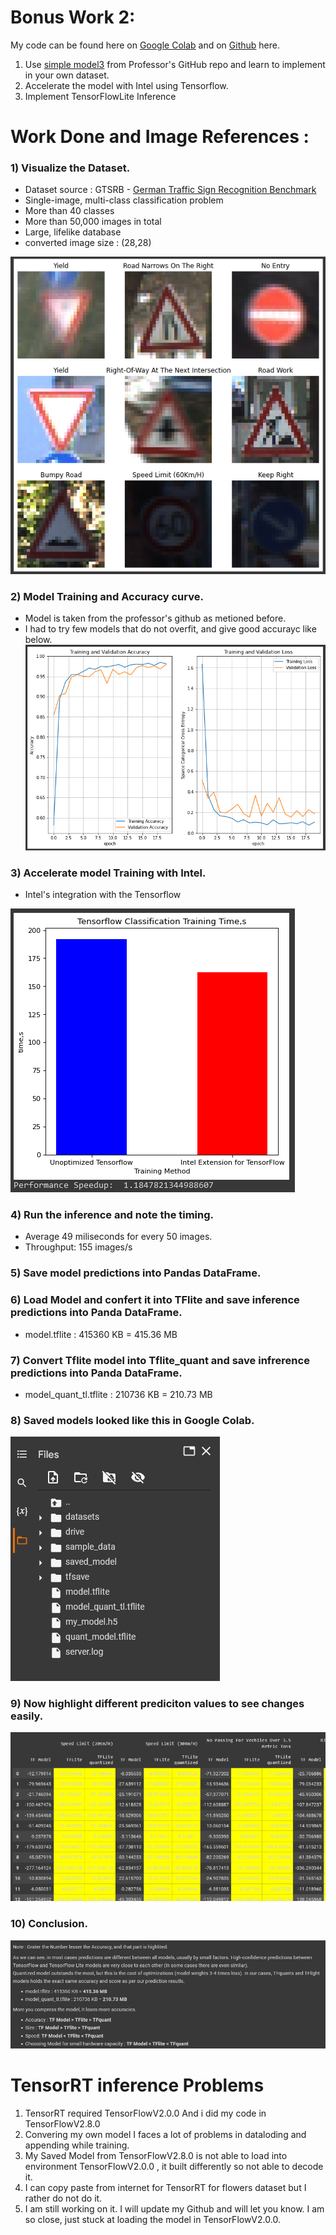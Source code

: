 # Bonus Work 2:
My code can be found here on [Google Colab](https://colab.research.google.com/drive/1RPYmuJPH5piDmX6qamFHzJl_f7qMsf6S?usp=sharing) and on [Github](https://github.com/PLEX-GR00T/Data_Mining/blob/main/Bonus_work_2.ipynb) here.
1) Use [simple model3](https://github.com/lkk688/MultiModalClassifier/blob/main/TFClassifier/myTFmodels/CNNsimplemodels.py) from Professor's GitHub repo and learn to implement in your own dataset.
2) Accelerate the model with Intel using Tensorflow. 
3) Implement TensorFlowLite Inference

# Work Done and Image References : 

### 1) Visualize the Dataset.
- Dataset source : GTSRB - [German Traffic Sign Recognition Benchmark](https://www.kaggle.com/datasets/meowmeowmeowmeowmeow/gtsrb-german-traffic-sign)
- Single-image, multi-class classification problem
- More than 40 classes
- More than 50,000 images in total
- Large, lifelike database
- converted image size : (28,28)

![image](https://github.com/PLEX-GR00T/Data_Mining/blob/main/Dataset_img.png)

### 2) Model Training and Accuracy curve.
- Model is taken from the professor's github as metioned before.
- I had to try few models that do not overfit, and give good accurayc like below.
![image](https://github.com/PLEX-GR00T/Data_Mining/blob/main/Accuracy_Model_graph.png) 

### 3) Accelerate model Training with Intel.
- Intel's integration with the Tensorflow

![image](https://github.com/PLEX-GR00T/Data_Mining/blob/main/Intel_acceleration.png)

### 4) Run the inference and note the timing.
- Average 49 miliseconds for every 50 images.
- Throughput: 155 images/s

### 5) Save model predictions into Pandas DataFrame.
### 6) Load Model and confert it into TFlite and save inference predictions into Panda DataFrame.
- model.tflite : 415360 KB = 415.36 MB
### 7) Convert Tflite model into Tflite_quant and save infrerence predictions into Panda DataFrame.
- model_quant_tl.tflite : 210736 KB = 210.73 MB

### 8) Saved models looked like this in Google Colab.
![image](https://github.com/PLEX-GR00T/Data_Mining/blob/main/Files_Directory.png)

### 9) Now highlight different prediciton values to see changes easily.
![image](https://github.com/PLEX-GR00T/Data_Mining/blob/main/outputPandaframe.png)

### 10) Conclusion.
![image](https://github.com/PLEX-GR00T/Data_Mining/blob/main/conclusion.png)
 
# TensorRT inference Problems
1) TensorRT required TensorFlowV2.0.0 And i did my code in TensorFlowV2.8.0 
2) Convering my own model I faces a lot of problems in dataloding and appending while training.
3) My Saved Model from TensorFlowV2.8.0  is not able to load into environment TensorFlowV2.0.0 , it built differently so not able to decode it.
4) I can copy paste from internet for TensorRT for flowers dataset but I rather do not do it.
5) I am still working on it. I will update my Github and will let you know. I am so close, just stuck at loading the model in TensorFlowV2.0.0.
